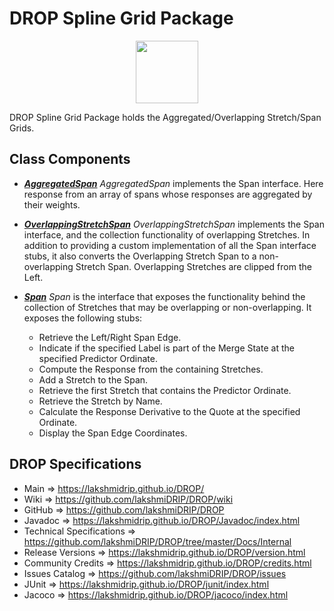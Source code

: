 # DROP Spline Grid Package

<p align="center"><img src="https://github.com/lakshmiDRIP/DROP/blob/master/DRIP_Logo.gif?raw=true" width="100"></p>

DROP Spline Grid Package holds the Aggregated/Overlapping Stretch/Span Grids.


## Class Components

 * [***AggregatedSpan***](https://github.com/lakshmiDRIP/DROP/tree/master/src/main/java/org/drip/spline/grid/AggregatedSpan.java)
 <i>AggregatedSpan</i> implements the Span interface. Here response from an array of spans whose responses
 are aggregated by their weights.

 * [***OverlappingStretchSpan***](https://github.com/lakshmiDRIP/DROP/tree/master/src/main/java/org/drip/spline/grid/OverlappingStretchSpan.java)
 <i>OverlappingStretchSpan</i> implements the Span interface, and the collection functionality of overlapping
 Stretches. In addition to providing a custom implementation of all the Span interface stubs, it also
 converts the Overlapping Stretch Span to a non-overlapping Stretch Span. Overlapping Stretches are clipped
 from the Left.

 * [***Span***](https://github.com/lakshmiDRIP/DROP/tree/master/src/main/java/org/drip/spline/grid/Span.java)
 <i>Span</i> is the interface that exposes the functionality behind the collection of Stretches that may be
 overlapping or non-overlapping. It exposes the following stubs:
 	* Retrieve the Left/Right Span Edge.
 	* Indicate if the specified Label is part of the Merge State at the specified Predictor Ordinate.
 	* Compute the Response from the containing Stretches.
 	* Add a Stretch to the Span.
 	* Retrieve the first Stretch that contains the Predictor Ordinate.
 	* Retrieve the Stretch by Name.
 	* Calculate the Response Derivative to the Quote at the specified Ordinate.
 	* Display the Span Edge Coordinates.


## DROP Specifications

 * Main                     => https://lakshmidrip.github.io/DROP/
 * Wiki                     => https://github.com/lakshmiDRIP/DROP/wiki
 * GitHub                   => https://github.com/lakshmiDRIP/DROP
 * Javadoc                  => https://lakshmidrip.github.io/DROP/Javadoc/index.html
 * Technical Specifications => https://github.com/lakshmiDRIP/DROP/tree/master/Docs/Internal
 * Release Versions         => https://lakshmidrip.github.io/DROP/version.html
 * Community Credits        => https://lakshmidrip.github.io/DROP/credits.html
 * Issues Catalog           => https://github.com/lakshmiDRIP/DROP/issues
 * JUnit                    => https://lakshmidrip.github.io/DROP/junit/index.html
 * Jacoco                   => https://lakshmidrip.github.io/DROP/jacoco/index.html

